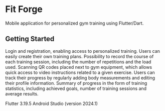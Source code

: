 # Fit Forge

Mobile application for personalized gym training using Flutter/Dart.

## Getting Started

Login and registration, enabling access to personalized training. 
Users can easily create their own training plans. Possibility to record the course of each training session, including the number of repetitions and the load used. 
Scanning QR codes placed next to gym equipment, which allows quick access to video instructions related to a given exercise. 
Users can track their progress by regularly adding body measurements and editing their profile information. 
Summary of progress in the form of training statistics, including achieved goals, number of training sessions and average results.

Flutter 3.19.5
Android Studio (version 2024.1)


